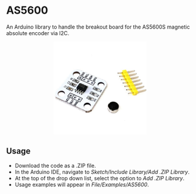 # AS5600
An Arduino library to handle the breakout board for the AS5600S magnetic
absolute encoder via I2C.

[<p style="text-align:center;">
 <img src="images/AS5600.jpg" width="250" />](images/AS5600.jpg)

## Usage
- Download the code as a .ZIP file.
- In the Arduino IDE, navigate to *Sketch/Include Library/Add .ZIP Library*.
- At the top of the drop down list, select the option to *Add .ZIP Library*.
- Usage examples will appear in *File/Examples/AS5600*.
